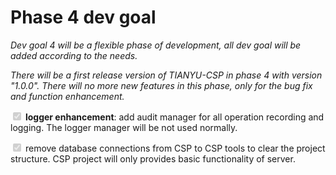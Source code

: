 # Phase 4 dev goal

_Dev goal 4 will be a flexible phase of development, all dev goal will be added according to the needs._

_There will be a first release version of TIANYU-CSP in phase 4 with version "1.0.0". There will no more new features in this phase, only for the bug fix and function enhancement._

<input type="checkbox" checked disabled /> **logger enhancement**: add audit manager for all operation recording and logging. The logger manager will be not used normally.

<input type="checkbox" checked disabled /> remove database connections from CSP to CSP tools to clear the project structure. CSP project will only provides basic functionality of server.
